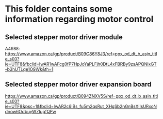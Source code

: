 # This folder contains some information regarding motor control

## Selected stepper motor driver module
A4988: https://www.amazon.ca/gp/product/B09C86Y8J3/ref=ppx_od_dt_b_asin_title_s00?ie=UTF8&fbclid=IwAR1wAFcg0fP7HpJoYaPLFjh0DtL4xFBRBy9zsAPQNIxGT-b3hUTLqe1O9Wk&th=1

## Selected stepper motor driver expansion board
https://www.amazon.ca/gp/product/B094ZNXV5S/ref=ppx_od_dt_b_asin_title_s00?ie=UTF8&psc=1&fbclid=IwAR2c6IBs_fu5m2qsRut_XHgSb2nGnBsXiIsURxoNdnow6OdbuyWZlugfQPw
